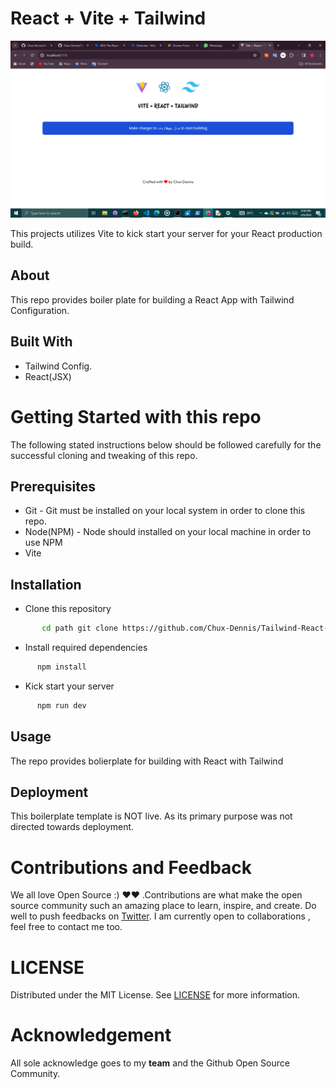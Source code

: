 # React + Vite + Tailwind

![ Demo](./demo.png)

This projects utilizes Vite to kick start your server for your React production build.

## About

This repo provides boiler plate for building a React App with Tailwind Configuration.

## Built With

- Tailwind Config.
- React(JSX)

# Getting Started with this repo

The following stated instructions below should be followed carefully for the successful cloning and tweaking of this repo.

## Prerequisites

- Git - Git must be installed on your local system in order to clone this repo.
- Node(NPM) - Node should installed on your local machine in order to use NPM
- Vite

## Installation

- Clone this repository

```bash
       cd path git clone https://github.com/Chux-Dennis/Tailwind-React-Template.git
```

- Install required dependencies

```bash
      npm install
```

- Kick start your server

```bash
      npm run dev
```

## Usage

The repo provides bolierplate for building with React with Tailwind

## Deployment

This boilerplate template is NOT live. As its primary purpose was not directed towards deployment.

# Contributions and Feedback

We all love Open Source :) ❤❤ .Contributions are what make the open source community such an amazing place to learn, inspire, and create. Do well to push feedbacks on [Twitter](https://twitter.com/chuxdennis). I am currently open to collaborations , feel free to contact me too.

# LICENSE

Distributed under the MIT License. See [LICENSE](LICENSE) for more information.

# Acknowledgement

All sole acknowledge goes to my **team** and the Github Open Source Community.
